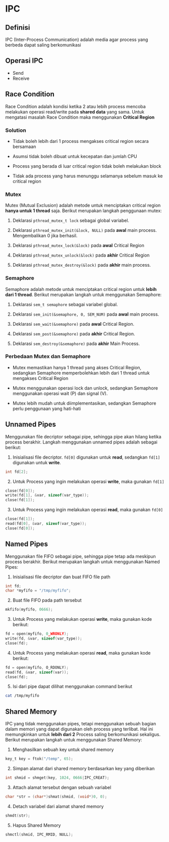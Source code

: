 # IPC

## Definisi

IPC (Inter-Process Communication) adalah media agar process yang berbeda dapat saling berkomunikasi

## Operasi IPC

- Send
- Receive

## Race Condition

Race Condition adalah kondisi ketika 2 atau lebih process mencoba melakukan operasi read/write pada **shared data** yang sama. Untuk mengatasi masalah Race Condition maka menggunakan **Critical Region**

### Solution

- Tidak boleh lebih dari 1 process mengakses critical region secara bersamaan

- Asumsi tidak boleh dibuat untuk kecepatan dan jumlah CPU

- Process yang berada di luar critical region tidak boleh melakukan block

- Tidak ada process yang harus menunggu selamanya sebelum masuk ke critical region

### Mutex

Mutex (Mutual Exclusion) adalah metode untuk menciptakan critical region **hanya untuk 1 thread** saja. Berikut merupakan langkah penggunaan mutex:

1. Deklarasi `pthread_mutex_t lock` sebagai global variabel.

2. Deklarasi `pthread_mutex_init(&lock, NULL)` pada **awal** main process. Mengembalikan 0 jika berhasil.

3. Deklarasi `pthread_mutex_lock(&lock)` pada **awal** Critical Region

4. Deklarasi `pthread_mutex_unlock(&lock)` pada **akhir** Critical Region

5. Deklarasi `pthread_mutex_destroy(&lock)` pada **akhir** main process.

### Semaphore

Semaphore adalah metode untuk menciptakan critical region untuk **lebih dari 1 thread**. Berikut merupakan langkah untuk menggunakan Semaphore:

1. Deklarasi `sem_t semaphore` sebagai variabel global.

2. Deklarasi `sem_init(&semaphore, 0, SEM_NUM)` pada **awal** main process.

3. Deklarasi `sem_wait(&semaphore)` pada **awal** Critical Region.

4. Deklarasi `sem_post(&semaphore)` pada **akhir** Critical Region.

5. Deklarasi `sem_destroy(&semaphore)` pada  **akhir** Main Process.

### Perbedaan Mutex dan Semaphore

- Mutex memastikan hanya 1 thread yang akses Critical Region, sedangkan Semaphore memperbolehkan lebih dari 1 thread untuk mengakses Critical Region

- Mutex menggunakan operasi lock dan unlock, sedangkan Semaphore menggunakan operasi wait (P) dan signal (V).

- Mutex lebih mudah untuk diimplementasikan, sedangkan Semaphore perlu penggunaan yang hati-hati

## Unnamed Pipes

Menggunakan file decriptor sebagai pipe, sehingga pipe akan hilang ketika process berakhir. Langkah menggunakan unnamed pipes adalah sebagai berikut:

1. Inisialisasi file decriptor. `fd[0]` digunakan untuk **read**, sedangkan `fd[1]` digunakan untuk **write**.

```c
int fd[2];
```

2. Untuk Process yang ingin melakukan operasi **write**, maka gunakan `fd[1]`

```c
close(fd[0]);
write(fd[1], &var, sizeof(var_type));
close(fd[1]);
```

3. Untuk Process yang ingin melakukan operasi **read**, maka gunakan `fd[0]`

```c
close(fd[1]);
read(fd[0], &var, sizeof(var_type));
close(fd[0]);
```

## Named Pipes

Menggunakan file FIFO sebagai pipe, sehingga pipe tetap ada meskipun process berakhir. Berikut merupakan langkah untuk menggunakan Named Pipes:

1. Inisialisasi file decriptor dan buat FIFO file path

```c
int fd;
char *myfifo = "/tmp/myfifo";
```

2. Buat file  FIFO pada path tersebut

```c
mkfifo(myfifo, 0666);
```

3. Untuk Process yang melakukan operasi **write**, maka gunakan kode berikut:

```c
fd = open(myfifo, 0_WRONLY);
write(fd, &var, sizeof(var_type));
close(fd);
```

4. Untuk Process yang melakukan operasi **read**, maka gunakan kode berikut:

```c
fd = open(myfifo, O_RDONLY);
read(fd, &var, sizeof(var));
close(fd);
```

5. Isi dari pipe dapat dilihat menggunakan command berikut

```bash
cat /tmp/myfifo
```

## Shared Memory

IPC yang tidak menggunakan pipes, tetapi menggunakan sebuah bagian dalam memori yang dapat digunakan oleh process yang terlibat. Hal ini memungkinkan untuk **lebih dari 2** Process saling berkomunikasi sekaligus. Berikut merupakan langkah untuk menggunakan Shared Memory:

1. Menghasilkan sebuah key untuk shared memory

```c
key_t key = ftok("/temp", 65);
```

2. Simpan alamat dari shared memory berdasarkan key yang diberikan

```c
int shmid = shmget(key, 1024, 0666|IPC_CREAT);
```

3. Attach alamat tersebut dengan sebuah variabel

```c
char *str = (char*)shmat(shmid, (void*)0, 0);
```

4. Detach variabel dari alamat shared memory

```c
shmdt(str);
```

5. Hapus Shared Memory

```c
shmctl(shmid, IPC_RMID, NULL);
```

